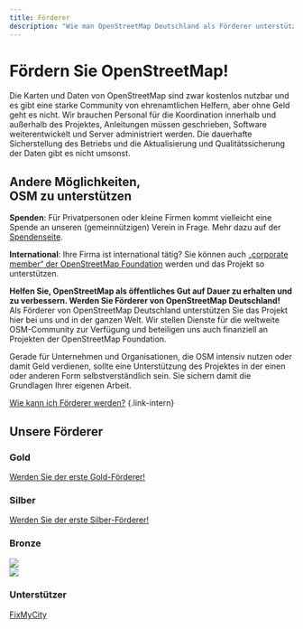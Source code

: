 ```yaml
---
title: Förderer
description: "Wie man OpenStreetMap Deutschland als Förderer unterstützt und das freie Kartenprojekt durch Spenden, Mitgliedschaft oder Mitarbeit voranbringt."
---
```


# Fördern Sie OpenStreetMap!

Die Karten und Daten von OpenStreetMap sind zwar kostenlos nutzbar und es gibt
eine starke Community von ehrenamtlichen Helfern, aber ohne Geld geht es nicht.
Wir brauchen Personal für die Koordination innerhalb und außerhalb des
Projektes, Anleitungen müssen geschrieben, Software weiterentwickelt und
Server administriert werden. Die dauerhafte Sicherstellung des Betriebs und die
Aktualisierung und Qualitätssicherung der Daten gibt es nicht umsonst.

<div class="infobox-small">

## Andere Möglichkeiten,<br/> OSM zu unterstützen

**Spenden**: Für Privatpersonen oder kleine Firmen kommt vielleicht eine Spende
an unseren (gemeinnützigen) Verein in Frage. Mehr dazu auf der
[Spendenseite](/spenden/).

**International**: Ihre Firma ist international tätig? Sie können auch
[„corporate member“ der OpenStreetMap
Foundation](https://osmfoundation.org/wiki/Join_as_a_corporate_member) werden
und das Projekt so unterstützen.

</div>

**Helfen Sie, OpenStreetMap als öffentliches Gut auf Dauer zu erhalten und zu
verbessern. Werden Sie Förderer von OpenStreetMap Deutschland!**
Als Förderer von OpenStreetMap Deutschland unterstützen Sie das Projekt hier
bei uns und in der ganzen Welt. Wir stellen Dienste für die weltweite
OSM-Community zur Verfügung und beteiligen uns auch finanziell an Projekten
der OpenStreetMap Foundation.

Gerade für Unternehmen und Organisationen, die OSM intensiv nutzen oder damit
Geld verdienen, sollte eine Unterstützung des Projektes in der einen oder
anderen Form selbstverständlich sein. Sie sichern damit die Grundlagen Ihrer
eigenen Arbeit.

[Wie kann ich Förderer werden?](/förderer/werden/)
{.link-intern}

## Unsere Förderer

### Gold

[Werden Sie der erste Gold-Förderer!](/förderer/werden/)

### Silber

[Werden Sie der erste Silber-Förderer!](/förderer/werden/)

### Bronze

<div class="foerd-container">
<div class="foerd-box foerd-box-bronze">
<a target="_new" href="https://www.geofabrik.de/"><img src="/förderer/logos/geofabrik.svg"/></a>
</div>
<div class="foerd-box foerd-box-bronze">
<a target="_new" href="https://www.omniscale.de/"><img src="/förderer/logos/omniscale.png"/></a>
</div>
</div>

### Unterstützer

<div class="foerd-container">
<div class="foerd-box foerd-box-unterstuetzer">
<a target="_new" href="https://fixmycity.de/">FixMyCity</a>
</div>
</div>

